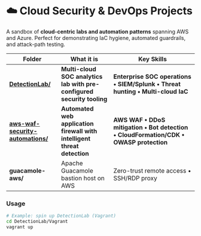 # ☁️ Cloud Security & DevOps Projects

A sandbox of **cloud-centric labs and automation patterns** spanning AWS and Azure.
Perfect for demonstrating IaC hygiene, automated guardrails, and attack-path testing.

| Folder | What it is | Key Skills |
|--------|------------|------------|
| **[DetectionLab/](DetectionLab/)** | **Multi-cloud SOC analytics lab with pre-configured security tooling** | **Enterprise SOC operations • SIEM/Splunk • Threat hunting • Multi-cloud IaC** |
| **[aws-waf-security-automations/](aws-waf-security-automations/)** | **Automated web application firewall with intelligent threat detection** | **AWS WAF • DDoS mitigation • Bot detection • CloudFormation/CDK • OWASP protection** |
| **guacamole-aws/** | Apache Guacamole bastion host on AWS | Zero-trust remote access • SSH/RDP proxy |

### Usage

```bash
# Example: spin up DetectionLab (Vagrant)
cd DetectionLab/Vagrant
vagrant up
